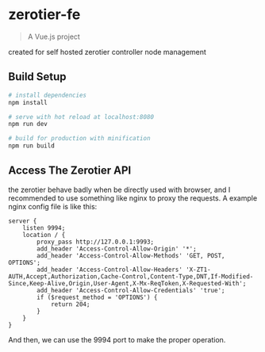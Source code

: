# zerotier-fe

> A Vue.js project

created for self hosted zerotier controller node management

## Build Setup

``` bash
# install dependencies
npm install

# serve with hot reload at localhost:8080
npm run dev

# build for production with minification
npm run build
```

## Access The Zerotier API

the zerotier behave badly when be directly used with browser, and I recommended
to use something like nginx to proxy the requests. A example nginx config file is like this:

    server {
    	listen 9994;
    	location / {
    		proxy_pass http://127.0.0.1:9993;
    		add_header 'Access-Control-Allow-Origin' '*';
    		add_header 'Access-Control-Allow-Methods' 'GET, POST, OPTIONS';
    		add_header 'Access-Control-Allow-Headers' 'X-ZT1-AUTH,Accept,Authorization,Cache-Control,Content-Type,DNT,If-Modified-Since,Keep-Alive,Origin,User-Agent,X-Mx-ReqToken,X-Requested-With';
    		add_header 'Access-Control-Allow-Credentials' 'true';
    		if ($request_method = 'OPTIONS') {
    			return 204;
    		}
    	}
    }

And then, we can use the 9994 port to make the proper operation.
